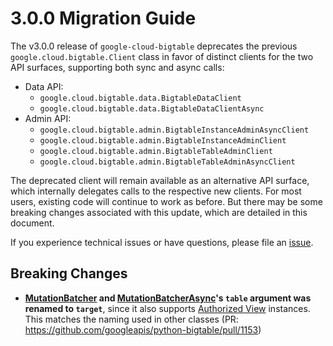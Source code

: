 # 3.0.0 Migration Guide

The v3.0.0 release of `google-cloud-bigtable` deprecates the previous `google.cloud.bigtable.Client` class in favor of distinct clients for the two API surfaces, supporting both sync and async calls:
- Data API: 
  - `google.cloud.bigtable.data.BigtableDataClient`
  - `google.cloud.bigtable.data.BigtableDataClientAsync`
- Admin API: 
  - `google.cloud.bigtable.admin.BigtableInstanceAdminAsyncClient`
  - `google.cloud.bigtable.admin.BigtableInstanceAdminClient`
  - `google.cloud.bigtable.admin.BigtableTableAdminClient`
  - `google.cloud.bigtable.admin.BigtableTableAdminAsyncClient`

The deprecated client will remain available as an alternative API surface, which internally delegates calls to the respective new clients. For most users, existing code will continue to work as before. But there may be some breaking changes associated with this update, which are detailed in this document.

If you experience technical issues or have questions, please file an [issue](https://github.com/googleapis/python-bigtable/issues).

## Breaking Changes
- **[MutationBatcher](https://github.com/googleapis/python-bigtable/blob/main/google/cloud/bigtable/data/_sync_autogen/mutations_batcher.py#L151) and [MutationBatcherAsync](https://github.com/googleapis/python-bigtable/blob/main/google/cloud/bigtable/data/_async/mutations_batcher.py#L182)'s `table` argument was renamed to `target`**, since it also supports [Authorized View](https://github.com/googleapis/python-bigtable/pull/1034) instances. This matches the naming used in other classes (PR: https://github.com/googleapis/python-bigtable/pull/1153)
